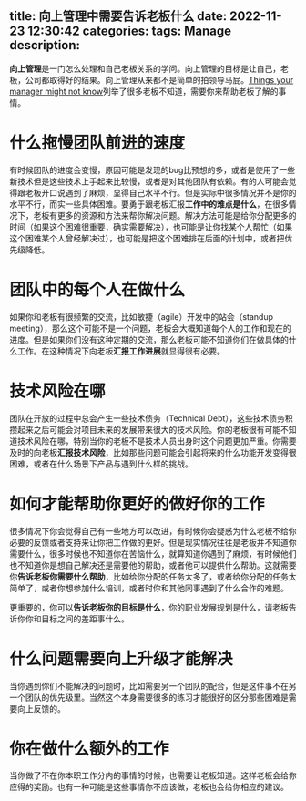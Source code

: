title: 向上管理中需要告诉老板什么
date: 2022-11-23 12:30:42
categories:
tags: Manage
description:
---
**向上管理**是一门怎么处理和自己老板关系的学问。向上管理的目标是让自己，老板，公司都取得好的结果。向上管理从来都不是简单的拍领导马屁。[Things your manager might not know](https://jvns.ca/blog/things-your-manager-might-not-know/)列举了很多老板不知道，需要你来帮助老板了解的事情。

# 什么拖慢团队前进的速度

有时候团队的进度会变慢，原因可能是发现的bug比预想的多，或者是使用了一些新技术但是这些技术上手起来比较慢，或者是对其他团队有依赖。有的人可能会觉得跟老板开口说遇到了麻烦，显得自己水平不行。但是实际中很多情况并不是你的水平不行，而实一些具体困难。要勇于跟老板汇报**工作中的难点是什么**，在很多情况下，老板有更多的资源和方法来帮你解决问题。解决方法可能是给你分配更多的时间（如果这个困难很重要，确实需要解决），也可能是让你找某个人帮忙（如果这个困难某个人曾经解决过），也可能是把这个困难排在后面的计划中，或者把优先级降低。

# 团队中的每个人在做什么

如果你和老板有很频繁的交流，比如敏捷（agile）开发中的站会（standup meeting），那么这个可能不是一个问题，老板会大概知道每个人的工作和现在的进度。但是如果你们没有这种定期的交流，那么老板可能不知道你们在做具体的什么工作。在这种情况下向老板**汇报工作进展**就显得很有必要。

# 技术风险在哪

团队在开放的过程中总会产生一些技术债务（Technical Debt），这些技术债务积攒起来之后可能会对项目未来的发展带来很大的技术风险。你的老板很有可能不知道技术风险在哪，特别当你的老板不是技术人员出身时这个问题更加严重。你需要及时的向老板**汇报技术风险**，比如那些问题可能会引起将来的什么功能开发变得很困难，或者在什么场景下产品与遇到什么样的挑战。

# 如何才能帮助你更好的做好你的工作

很多情况下你会觉得自己有一些地方可以改进，有时候你会疑惑为什么老板不给你必要的反馈或者支持来让你把工作做的更好。但是现实情况往往是老板并不知道你需要什么，很多时候也不知道你在苦恼什么，就算知道你遇到了麻烦，有时候他们也不知道你是想自己解决还是需要他的帮助，或者他可以提供什么帮助。这就需要你**告诉老板你需要什么帮助**，比如给你分配的任务太多了，或者给你分配的任务太简单了，或者你想参加什么培训，或者时你和其他同事遇到了什么合作的难题。

更重要的，你可以**告诉老板你的目标是什么**，你的职业发展规划是什么，请老板告诉你你和目标之间的差距事什么。

# 什么问题需要向上升级才能解决

当你遇到你们不能解决的问题时，比如需要另一个团队的配合，但是这件事不在另一个团队的优先级里。当然这个本身需要很多的练习才能很好的区分那些困难是需要向上反馈的。

# 你在做什么额外的工作

当你做了不在你本职工作分内的事情的时候，也需要让老板知道。这样老板会给你应得的奖励。也有一种可能是这些事情你不应该做，老板也会给你相应的建议。




